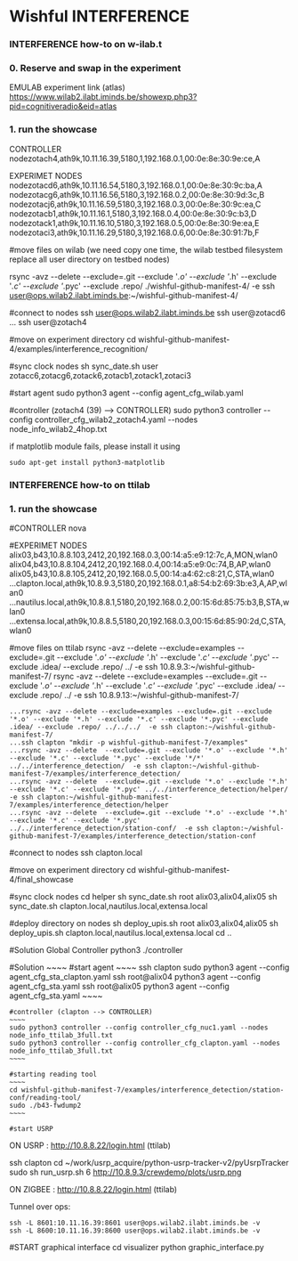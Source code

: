 Wishful INTERFERENCE
============================

### INTERFERENCE how-to on w-ilab.t

### 0. Reserve and swap in the experiment
 EMULAB experiment link (atlas)
 https://www.wilab2.ilabt.iminds.be/showexp.php3?pid=cognitiveradio&eid=atlas
 
### 1. run the showcase 
 CONTROLLER
 nodezotach4,ath9k,10.11.16.39,5180,1,192.168.0.1,00:0e:8e:30:9e:ce,A
 
 EXPERIMET NODES
 nodezotacd6,ath9k,10.11.16.54,5180,3,192.168.0.1,00:0e:8e:30:9c:ba,A
 nodezotacg6,ath9k,10.11.16.56,5180,3,192.168.0.2,00:0e:8e:30:9d:3c,B
 nodezotacj6,ath9k,10.11.16.59,5180,3,192.168.0.3,00:0e:8e:30:9c:ea,C
 nodezotacb1,ath9k,10.11.16.1,5180,3,192.168.0.4,00:0e:8e:30:9c:b3,D
 nodezotack1,ath9k,10.11.16.10,5180,3,192.168.0.5,00:0e:8e:30:9e:ea,E
 nodezotaci3,ath9k,10.11.16.29,5180,3,192.168.0.6,00:0e:8e:30:91:7b,F

 #move files on wilab (we need copy one time, the wilab testbed filesystem replace all user directory on testbed nodes)
 
  rsync -avz --delete  --exclude=.git --exclude '*.o' --exclude '*.h' --exclude '*.c' --exclude '*.pyc' --exclude .repo/ ./wishful-github-manifest-4/  -e ssh user@ops.wilab2.ilabt.iminds.be:~/wishful-github-manifest-4/

 #connect to nodes
  ssh user@ops.wilab2.ilabt.iminds.be
  ssh user@zotacd6
  ...
  ssh user@zotach4

 #move on experiment directory
  cd wishful-github-manifest-4/examples/interference_recognition/

 #sync clock nodes
  sh sync_date.sh user zotacc6,zotacg6,zotack6,zotacb1,zotack1,zotaci3

 #start agent
sudo python3 agent --config agent_cfg_wilab.yaml

#controller (zotach4 (39) --> CONTROLLER)
sudo python3 controller --config controller_cfg_wilab2_zotach4.yaml --nodes node_info_wilab2_4hop.txt

if matplotlib module fails, please install it using

~~~~
sudo apt-get install python3-matplotlib
~~~~




### INTERFERENCE how-to on ttilab
 
### 1. run the showcase 
 #CONTROLLER
    nova
 
 #EXPERIMET NODES
    alix03,b43,10.8.8.103,2412,20,192.168.0.3,00:14:a5:e9:12:7c,A,MON,wlan0
    alix04,b43,10.8.8.104,2412,20,192.168.0.4,00:14:a5:e9:0c:74,B,AP,wlan0
    alix05,b43,10.8.8.105,2412,20,192.168.0.5,00:14:a4:62:c8:21,C,STA,wlan0
    ...clapton.local,ath9k,10.8.9.3,5180,20,192.168.0.1,a8:54:b2:69:3b:e3,A,AP,wlan0
    ...nautilus.local,ath9k,10.8.8.1,5180,20,192.168.0.2,00:15:6d:85:75:b3,B,STA,wlan0
    ...extensa.local,ath9k,10.8.8.5,5180,20,192.168.0.3,00:15:6d:85:90:2d,C,STA,wlan0

 #move files on ttilab
    rsync -avz --delete --exclude=examples --exclude=.git --exclude '*.o' --exclude '*.h' --exclude '*.c' --exclude '*.pyc' --exclude .idea/ --exclude .repo/ ../  -e ssh 10.8.9.3:~/wishful-github-manifest-7/
    rsync -avz --delete --exclude=examples --exclude=.git --exclude '*.o' --exclude '*.h' --exclude '*.c' --exclude '*.pyc' --exclude .idea/ --exclude .repo/ ../  -e ssh 10.8.9.13:~/wishful-github-manifest-7/

    ...rsync -avz --delete --exclude=examples --exclude=.git --exclude '*.o' --exclude '*.h' --exclude '*.c' --exclude '*.pyc' --exclude .idea/ --exclude .repo/ ../../../  -e ssh clapton:~/wishful-github-manifest-7/
    ...ssh clapton "mkdir -p wishful-github-manifest-7/examples"
    ...rsync -avz --delete  --exclude=.git --exclude '*.o' --exclude '*.h' --exclude '*.c' --exclude '*.pyc' --exclude '*/*' ../../interference_detection/  -e ssh clapton:~/wishful-github-manifest-7/examples/interference_detection/
    ...rsync -avz --delete  --exclude=.git --exclude '*.o' --exclude '*.h' --exclude '*.c' --exclude '*.pyc' ../../interference_detection/helper/  -e ssh clapton:~/wishful-github-manifest-7/examples/interference_detection/helper
    ...rsync -avz --delete  --exclude=.git --exclude '*.o' --exclude '*.h' --exclude '*.c' --exclude '*.pyc' ../../interference_detection/station-conf/  -e ssh clapton:~/wishful-github-manifest-7/examples/interference_detection/station-conf

 #connect to nodes
    ssh clapton.local

 #move on experiment directory
    cd wishful-github-manifest-4/final_showcase

 #sync clock nodes
    cd helper
    sh sync_date.sh root alix03,alix04,alix05
    sh sync_date.sh <user> clapton.local,nautilus.local,extensa.local

 #deploy directory on nodes
    sh deploy_upis.sh root alix03,alix04,alix05
    sh deploy_upis.sh <user> clapton.local,nautilus.local,extensa.local
    cd ..

 #Solution Global Controller
    python3 ./controller

 #Solution
    ~~~~
    #start agent
    ~~~~
    ssh clapton
    sudo python3 agent --config agent_cfg_sta_clapton.yaml
    ssh root@alix04
    python3 agent --config agent_cfg_sta.yaml
    ssh root@alix05
    python3 agent --config agent_cfg_sta.yaml
    ~~~~

    #controller (clapton --> CONTROLLER)
    ~~~~
    sudo python3 controller --config controller_cfg_nuc1.yaml --nodes node_info_ttilab_3full.txt
    sudo python3 controller --config controller_cfg_clapton.yaml --nodes node_info_ttilab_3full.txt
    ~~~~

    #starting reading tool
    ~~~~
    cd wishful-github-manifest-7/examples/interference_detection/station-conf/reading-tool/
    sudo ./b43-fwdump2
    ~~~~

~~~~
#start USRP
~~~~
ON USRP : http://10.8.8.22/login.html (ttilab)

ssh clapton
cd ~/work/usrp_acquire/python-usrp-tracker-v2/pyUsrpTracker
sudo sh run_usrp.sh 6
http://10.8.9.3/crewdemo/plots/usrp.png

ON ZIGBEE : http://10.8.8.22/login.html (ttilab)



Tunnel over ops:

~~~~
ssh -L 8601:10.11.16.39:8601 user@ops.wilab2.ilabt.iminds.be -v
ssh -L 8600:10.11.16.39:8600 user@ops.wilab2.ilabt.iminds.be -v
~~~~

#START graphical interface
cd visualizer
    python graphic_interface.py

